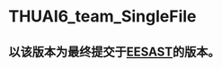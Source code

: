 # THUAI6_team_SingleFile

## 以该版本为最终提交于<a href="https://eesast.com/contest/211b9ac2-f004-489d-bd71-4bdde335b597/codes">EESAST</a>的版本。
